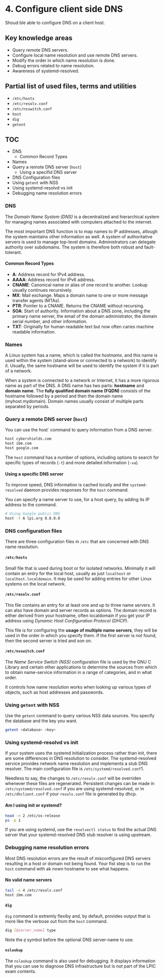 # 4. Configure client side DNS

Shoud ble able to configure DNS on a client host.

## Key knowledge areas

* Query remote DNS servers.
* Configure local name resolution and use remote DNS servers.
* Modify the order in which name resolution is done.
* Debug errors related to name resolution.
* Awareness of systemd-resolved.

## Partial list of used files, terms and utilities

* `/etc/hosts`
* `/etc/resolv.conf`
* `/etc/nsswitch.conf`
* `host`
* `dig`
* `getent`

## TOC

* DNS
  * Common Record Types
* Names
* Query a remote DNS server (`host`)
  * Using a specifid DNS server
* DNS Configuration files
* Using `getent` with NSS
* Using systemd-resolvd vs init
* Debugging name resolution errors

### DNS

The _Domain Name System (DNS)_ is a decentralized and hierarchical system for managing names associated with computers attached to the internet.

The most important DNS function is to map names to IP addresses, altough the system maintains other information as well. A system of authoritative servers is used to manage top-level domains. Administrators can delegate authority over subdomains. The system is therefore both robust and fault-tolerant.

#### Common Record Types

* __A__: Address record for IPv4 address.
* __AAAA__: Address record for IPv6 address.
* __CNAME__: Canonical name or alias of one record to another. Lookup usually continues recursively.
* __MX__: Mail exchange. Maps a domain name to one or more message transfer agents (MTAs).
* __PTR__: Pointer to a CNAME. Returns the CNAME without recursing.
* __SOA__: Start of authority. Information about a DNS zone, including the primary name server, the email of the domain administrator, the domain serial number, and other information.
* __TXT__: Originally for human readable text but now often caries machine readable information.

### Names

A Linux system has a name, which is called the _hostname_, and this name is used within the system (stand-alone or connected to a network) to identify it. Usually, the same hostname will be used to identify the system if it is part of a network.

When a system is connected to a network or Internet, it has a more rigorous name as part of the DNS. A DNS name has two parts: __hostname__ and __domain name__. The __fully qualified domain name (FQDN)__ consists of the hostname followed by a period and then the domain name (myhost.mydomain). Domain names usually consist of multiple parts separated by periods.

### Query a remote DNS server (`host`)

You can use the host` command to query information from a DNS server.

```bash
host cybershields.com
host ibm.com
host google.com
```

The `host` command has a number of options, including options to search for specific types of records (`-t`) and more detailed information (`-va`).

#### Using a specific DNS server

To improve speed, DNS information is cached locally and the `systemd-resolved` daemon provides responses for the `host` command.

You can specify a name server to use, for a host query, by adding its IP address to the command.

```bash
# Using Google public DNS
host -t A lpi.org 8.8.8.8
```

### DNS configuration files

There are three configuration files in `/etc` that are concerned with DNS name resolution.

#### `/etc/hosts`

Small file that is used during boot or for isolated networks. Minimally it will contain an entry for the local host, usually as just `localhost` or `localhost.localdomain`. It may be used for adding entries for other Linux systems on the local network.

#### `/etc/resolv.conf`

This file contains an entry for at least one and up to three name servers. It can also have domain and server records as options. The domain record is either derived from your hostname, often localdomain if you get your IP address using _Dynamic Host Configuration Protocol (DHCP)_.

This file is for configuring the __usage of multiple name servers__, they will be used in the order in which you specify them. If the first server is not found, then the second server is tried and son on.

#### `/etc/nsswitch.conf`

The _Name Service Switch (NSS)_ configuration file is used by the GNU C Library and certain other applications to determine the sources from which to obtain name-service information in a range of categories, and in what order.

It controls how name resolution works when looking up various types of objects, such as host addresses and passwords.

### Using `getent` with NSS

Use the `getent` command to query various NSS data sources. You specify the database and the key you want.

```bash
getent <database> <key>
```

### Using systemd-resolvd vs init

If your system uses the systemd initialization process rather than init, there are some differences in DNS resolution to consider. The systemd-resolved service provides network name resolution and implements a stub DNS resolver. The main configuration file is `/etc/systemd/resolved.conf`1.

Needless to say, the changes to `/etc/resolv.conf` will be overriden whenever these files are regenerated. Persistent changes can be made in `/etc/systemd/resolved.conf` if you are using systemd-resolved, or in `/etc/dhclient.conf` if your `resolv.conf` file is generated by dhcp.

#### Am I using init or systemd?

```bash
head -n 2 /etc/os-release
ps -p 1
```

If you are using systemd, use the `resolvectl status` to find the actual DNS server that your systemd-resolved DNS stub resolver is using upstream.

### Debugging name resolution errors

Most DNS resolution errors are the result of misconfigured DNS servers resulting in a host or domain not being found. Your fist step is to run the `host` command with ak nown hostname to see what happens.

#### No valid name servers

```bash
tail -n 4 /etc/resolv.conf
host ibm.com
```

#### `dig`

`dig` command is extremly flexiby and, by default, provides output that is more like the verbose out from the `host` command.

```bash
dig [@server_name] type
```

Note the `@` symbol before the optional DNS server-name to use.

#### `nslookup`

The `nslookup` command is also used for debugging. It displays information that you can use to diagnose DNS infrastructure but is not part of the LPIC exam contents.
